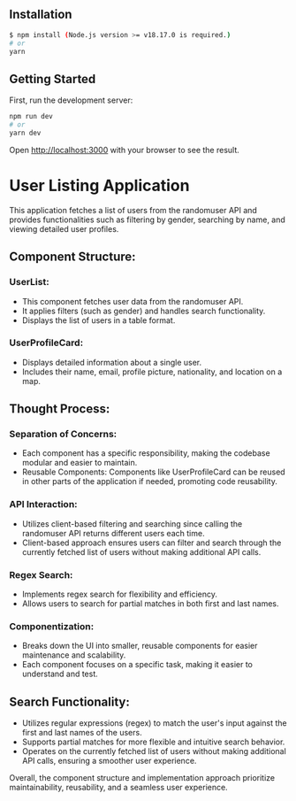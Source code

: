 ## Installation

```bash
$ npm install (Node.js version >= v18.17.0 is required.)
# or
yarn 
```

## Getting Started

First, run the development server:

```bash
npm run dev
# or
yarn dev
```

Open [http://localhost:3000](http://localhost:3000) with your browser to see the result.

# User Listing Application

This application fetches a list of users from the randomuser API and provides functionalities such as filtering by
gender, searching by name, and viewing detailed user profiles.

## Component Structure:

### UserList:

- This component fetches user data from the randomuser API.
- It applies filters (such as gender) and handles search functionality.
- Displays the list of users in a table format.

### UserProfileCard:

- Displays detailed information about a single user.
- Includes their name, email, profile picture, nationality, and location on a map.

## Thought Process:

### Separation of Concerns:

- Each component has a specific responsibility, making the codebase modular and easier to maintain.
- Reusable Components: Components like UserProfileCard can be reused in other parts of the application if needed,
  promoting code reusability.

### API Interaction:

- Utilizes client-based filtering and searching since calling the randomuser API returns different users each time.
- Client-based approach ensures users can filter and search through the currently fetched list of users without making
  additional API calls.

### Regex Search:

- Implements regex search for flexibility and efficiency.
- Allows users to search for partial matches in both first and last names.

### Componentization:

- Breaks down the UI into smaller, reusable components for easier maintenance and scalability.
- Each component focuses on a specific task, making it easier to understand and test.

## Search Functionality:

- Utilizes regular expressions (regex) to match the user's input against the first and last names of the users.
- Supports partial matches for more flexible and intuitive search behavior.
- Operates on the currently fetched list of users without making additional API calls, ensuring a smoother user
  experience.

Overall, the component structure and implementation approach prioritize maintainability, reusability, and a seamless
user experience.
